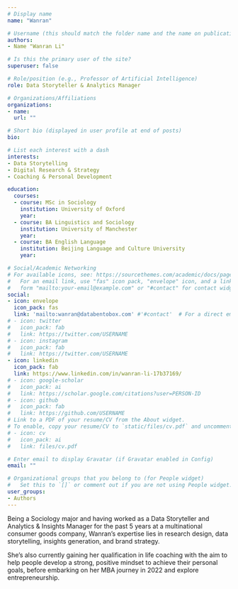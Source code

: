 ```yaml
---
# Display name
name: "Wanran"

# Username (this should match the folder name and the name on publications)
authors:
- Name "Wanran Li"

# Is this the primary user of the site?
superuser: false

# Role/position (e.g., Professor of Artificial Intelligence)
role: Data Storyteller & Analytics Manager

# Organizations/Affiliations
organizations:
- name: 
  url: ""

# Short bio (displayed in user profile at end of posts)
bio: 

# List each interest with a dash
interests:
- Data Storytelling
- Digital Research & Strategy
- Coaching & Personal Development

education:
  courses:
  - course: MSc in Sociology
    institution: University of Oxford
    year:
  - course: BA Linguistics and Sociology 
    institution: University of Manchester
    year:
  - course: BA English Language
    institution: Beijing Language and Culture University
    year:

# Social/Academic Networking
# For available icons, see: https://sourcethemes.com/academic/docs/page-builder/#icons
#   For an email link, use "fas" icon pack, "envelope" icon, and a link in the
#   form "mailto:your-email@example.com" or "#contact" for contact widget.
social:
- icon: envelope
  icon_pack: fas
  link: 'mailto:wanran@databentobox.com' #'#contact'  # For a direct email link, use "mailto:test@example.org".
# - icon: twitter
#   icon_pack: fab
#   link: https://twitter.com/USERNAME
# - icon: instagram
#   icon_pack: fab
#   link: https://twitter.com/USERNAME
- icon: linkedin
  icon_pack: fab
  link: https://www.linkedin.com/in/wanran-li-17b37169/
# - icon: google-scholar
#   icon_pack: ai
#   link: https://scholar.google.com/citations?user=PERSON-ID
# - icon: github
#   icon_pack: fab
#   link: https://github.com/USERNAME
# Link to a PDF of your resume/CV from the About widget.
# To enable, copy your resume/CV to `static/files/cv.pdf` and uncomment the lines below.
# - icon: cv
#   icon_pack: ai
#   link: files/cv.pdf

# Enter email to display Gravatar (if Gravatar enabled in Config)
email: ""

# Organizational groups that you belong to (for People widget)
#   Set this to `[]` or comment out if you are not using People widget.
user_groups:
- Authors
---
```


Being a Sociology major and having worked as a Data Storyteller and Analytics & Insights Manager for the past 5 years at a multinational consumer goods company, Wanran’s expertise lies in research design, data storytelling, insights generation, and brand strategy.

She’s also currently gaining her qualification in life coaching with the aim to help people develop a strong, positive mindset to achieve their personal goals, before embarking on her MBA journey in 2022 and explore entrepreneurship.
